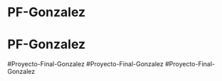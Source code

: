 # PF-Gonzalez
# PF-Gonzalez
#Proyecto-Final-Gonzalez
#Proyecto-Final-Gonzalez
#Proyecto-Final-Gonzalez
